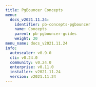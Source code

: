 ```yaml
---
title: PgBouncer Concepts
menu:
  docs_v2021.11.24:
    identifier: pb-concepts-pgbouncer
    name: Concepts
    parent: pb-pgbouncer-guides
    weight: 20
menu_name: docs_v2021.11.24
info:
  autoscaler: v0.9.0
  cli: v0.24.0
  community: v0.24.0
  enterprise: v0.11.0
  installer: v2021.11.24
  version: v2021.11.24
---
```


